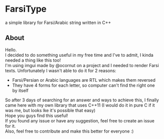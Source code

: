 # FarsiType
a simple library for Farsi/Arabic string written in C++

## About
Hello.  
I decided to do something useful in my free time and I've to admit, I kinda needed a thing like this too!  
I'm using imgui made by @ocornut on a project and I needed to render Farsi texts. Unfortunately I wasn't able to do it for 2 reasons:  
- Farsi/Persian or Arabic languages are RTL which makes them reversed
- They have 4 forms for each letter, so computer can't find the right one by itself

So after 3 days of searching for an answer and ways to achieve this, I finally came here with my own library that uses C++11 (I would do it in pure C if it was me, but looks lke it's possible that easy)  
Hope you guys find this useful!  
If you found any issue or have any suggestion, feel free to create an issue for it.  
Also, feel free to contribute and make this better for everyone :)  